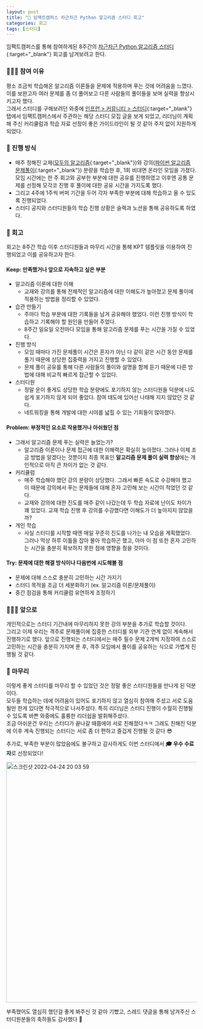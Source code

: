 ```yaml
---
layout: post
title: "📍 임팩트캠퍼스 차근차근 Python 알고리즘 스터디 회고"
categories: 회고
tags: [스터디]
---
```


임팩트캠퍼스를 통해 참여하게된 8주간의 [차근차근 Python 알고리즘 스터디](https://impact.career/career/1412){:target="\_blank"} 회고를 남겨보려고 한다.

### 🙋🏻‍♀️ 참여 이유

평소 조금씩 학습해온 알고리즘 이론들을 문제에 적용하며 푸는 것에 어려움을 느꼈다.<br>
이를 보완고자 여러 문제를 좀 더 풀어보고 다른 사람들의 풀이들을 보며 실력을 향상시키고자 했다.<br>
그래서 스터디를 구해보려던 와중에 [인프런 > 커뮤니티 > 스터디](https://www.inflearn.com/community/studies){:target="\_blank"} 탭에서 임팩트캠퍼스에서 주관하는 해당 스터디 모집 글을 보게 되었고, 리더님이 계획해 주신 커리큘럼과 학습 자료 선정이 좋은 가이드라인이 될 것 같아 주저 없이 지원하게 되었다.

### 📣 진행 방식

- 매주 정해진 교재([모두의 알고리즘](http://www.yes24.com/Product/Goods/40443936){:target="\_blank"})와 강의([파이썬 알고리즘 문제풀이](https://www.inflearn.com/course/%ED%8C%8C%EC%9D%B4%EC%8D%AC-%EC%95%8C%EA%B3%A0%EB%A6%AC%EC%A6%98-%EB%AC%B8%EC%A0%9C%ED%92%80%EC%9D%B4-%EC%BD%94%EB%94%A9%ED%85%8C%EC%8A%A4%ED%8A%B8/dashboard){:target="\_blank"}) 분량을 학습한 후, 1회 비대면 온라인 모임을 가졌다. 모임 시간에는 한 주 회고와 공부한 부분에 대한 공유를 진행하였고 이후엔 공통 문제를 선정해 모각코 진행 후 풀이에 대한 공유 시간을 가지도록 했다.
- 그리고 4주에 1주씩 버퍼 기간을 두어 각자 부족한 부분에 대해 학습하고 올 수 있도록 진행되었다.
- 스터디 공지와 스터디원들의 학습 진행 상황은 슬랙과 노션을 통해 공유하도록 하였다.

### 🧐 회고

회고는 8주간 학습 이후 스터디원들과 마무리 시간을 통해 KPT 템플릿을 이용하여 진행되었고 이를 공유하고자 한다.<br>

#### Keep: 만족했거나 앞으로 지속하고 싶은 부분

- 알고리즘 이론에 대한 이해
  - 교재와 강의를 통해 전체적인 알고리즘에 대한 이해도가 높아졌고 문제 풀이에 적용하는 방법을 정리할 수 있었다.
- 습관 만들기
  - 주마다 학습 부분에 대한 기록들을 남겨 공유해야 했었다. 이런 진행 방식이 학습하고 기록해야 할 원인을 만들어 주었다.
  - 8주간 일요일 오전마다 모임을 통해 알고리즘 문제를 푸는 시간을 가질 수 있었다.
- 진행 방식
  - 모임 때마다 가진 문제풀이 시간은 혼자가 아닌 다 같이 같은 시간 동안 문제를 풀기 때문에 상당한 집중력을 가지고 진행할 수 있었다.
  - 문제 풀이 공유를 통해 다른 사람들의 풀이와 설명을 함께 듣기 때문에 다른 방법에 대해 비교적 빠르게 접근할 수 있었다.
- 스터디원
  - 정말 운이 좋게도 상당한 학습 분량에도 포기하지 않는 스터디원들 덕분에 나도 쉽게 포기하지 않게 되어 좋았다. 참여 태도에 있어선 나태해 지지 않았던 것 같다.
  - 네트워킹을 통해 개발에 대한 시야를 넓힐 수 있는 기회들이 많아졌다.

#### Problem: 부정적인 요소로 작용했거나 아쉬웠던 점

- 그래서 알고리즘 문제 푸는 실력은 늘었는가?
  - 알고리즘 이론이나 문제 접근에 대한 이해력은 확실히 높아졌다. 그러나 이제 조금 방법을 알겠다는 것뿐이지 최종 목표인 **알고리즘 문제 풀이 실력 향상**에는 개인적으로 아직 큰 차이가 없는 것 같다.
- 커리큘럼
  - 매주 학습해야 했던 강의 분량이 상당했다. 그래서 빠른 속도로 수강해야 했고 이 때문에 강의에서 푸는 문제들에 대해 혼자 고민해 보는 시간이 적었던 것 같다.
  - 교재와 강의에 대한 진도를 매주 같이 나갔는데 두 학습 자료에 난이도 차이가 꽤 있었다. 교재 학습 진행 후 강의를 수강했다면 이해도가 더 높아지지 않았을까?
- 개인 학습
  - 사실 스터디를 시작할 때엔 매일 꾸준히 진도를 나가는 내 모습을 계획했었다. 그러나 막상 하루 이틀을 잡아 몰아 학습하곤 했고, 아마 이 점 또한 혼자 고민하는 시간을 충분히 확보하지 못한 점에 영향을 줬을 것이다.

#### Try: 문제에 대한 해결 방식이나 다음번에 시도해볼 점

- 문제에 대해 스스로 충분히 고민하는 시간 가지기
- 스터디 목적을 조금 더 세분화하기 (ex. 알고리즘 이론/문제풀이)
- 중간 점검을 통해 커리큘럼 유연하게 조정하기

### 🏃🏻‍♀️ 앞으로

개인적으로는 스터디 기간내에 마무리하지 못한 강의 부분을 추가로 학습할 것이다.<br>
그리고 이제 우리는 격주로 문제풀이에 집중한 스터디를 외부 기관 연계 없이 계속해서 진행하기로 했다. 앞으로 진행되는 스터디에서는 매주 필수 문제 2개씩 지정하여 스스로 고민하는 시간을 충분히 가지며 푼 후, 격주 모임에서 풀이를 공유하는 식으로 가볍게 진행될 것 같다.

### 🐾 마무리

이렇게 좋게 스터디를 마무리 할 수 있었던 것은 정말 좋은 스터디원들을 만나게 된 덕분이다.<br>
모두들 학습하는 데에 어려움이 있어도 포기하지 않고 열심히 참여해 주셨고 서로 도움될만 한게 있다면 적극적으로 나서주셨다. 특히 리더님은 스터디 진행이 수월히 진행될 수 있도록 바쁜 와중에도 훌륭한 리더쉽을 발휘해주셨다.<br>
조금 아쉬운건 우리는 스터디가 끝나갈 때쯤에야 서로 친해졌다ㅋㅋ 그래도 친해진 덕분에 이후 계속 진행되는 스터디는 서로 좀 더 편하고 즐겁게 진행될 것 같다 😎<br>

추가로, 부족한 부분이 많았음에도 불구하고 감사하게도 이번 스터디에서 **🎓 우수 수료자**로 선정되었다!<br>

<p align="left">
    <img width="636" alt="스크린샷 2022-04-24 20 03 59" src="https://user-images.githubusercontent.com/76666857/164973459-98718709-a6bb-448b-beeb-38700aae7cad.png" style="margin: 0;">
</p>

부족했어도 열심히 했던걸 좋게 봐주신 것 같아 기뻤고, 스레드 댓글을 통해 남겨주신 스터디원분들의 축하들도 감사했다 🥳<br>

